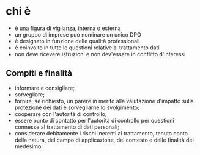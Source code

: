 # chi è
- è una figura di vigilanza, interna o esterna
- un gruppo di imprese può nominare un unico DPO
- è designato in funzione delle qualità professionali
- è coinvolto in tutte le questioni relative al trattamento dati
- non deve ricevere istruzioni e non dev'essere in conflitto d'interessi

## Compiti e finalità
- informare e consigliare;
- sorvegliare;
- fornire, se richiesto, un parere in merito alla valutazione d'impatto sulla protezione dei dati e sorvegliarne lo svolgimento;
- cooperare con l'autorità di controllo;
- essere punto di contatto per l'autorità di controllo per questioni connesse al trattamento di dati personali;
- considerare debitamente i rischi inerenti al trattamento, tenuto conto della natura, del campo di applicazione, del contesto e delle finalità del medesimo.